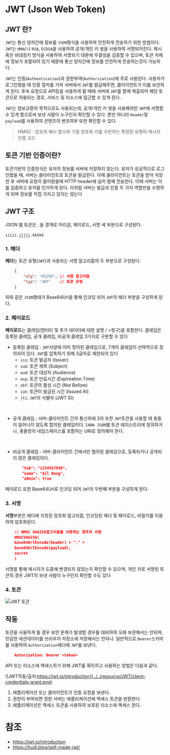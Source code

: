 # JWT (Json Web Token)

## JWT 란?

`JWT`는 통신 양자간에 정보를 `JSON`형식을 사용하여 안전하게 전송하기 위한 방법이다. `JWT`는 `HMAC`나 `RSA`, `ECDSA`을 사용하여 공개/개인 키 쌍을 사용하여 서명되어진다. 해시 혹은 비대칭키 방식을 사용하여 서명되기 대문에 무결성을 검증할 수 있으며, 토큰 자체에 정보가 포함되어 있기 때문에 통신 양자간에 정보를 안전하게 전송하는것이 가능하다.
<br/>

`JWT`는 인증(`Authentication`)과 권한부여(`Authorization`)에 주로 사용된다. 사용자가 로그인했을 때 인증 절차를 거쳐 서버에서 `JWT`를 발급해주면, 클라이언트가 이를 보관하게 된다. 후속 요청으로 API등을 사용하게 될 때에 서버에 `JWT`를 함께 제출되어 해당 토큰으로 허용되는 경로, 서비스 및 리소스에 접근할 수 있게 된다.
<br/>

`JWT`는 정보교환의 목적으로도 사용되는데, 공개/개인 키 쌍을 사용해야만 `JWT`에 서명할 수 있게 함으로써 보낸 사람이 누구인지 확인할 수 있다. 뿐만 아니라 `Header`및 `payload`를 사용하여 콘텐츠의 변조여부 또한 확인할 수 있다.

> HMAC : 암호화 해시 함수와 기밀 암호화 키를 수반하는 특정한 유형의 메시지 인증 코드

## 토큰 기반 인증이란?

토큰기반의 인증방식은 유저의 정보를 서버에 저장하지 않는다. 유저가 성공적으로 로그인했을 때, 서버는 클라이언트로 토큰을 발급한다. 이때 클라이언트는 토큰을 받아 저장한 후 서버에 요청이 들어왔을때 HTTP header에 실어 함께 전송한다. 이때 서버는 이를 검증하고 유저를 인가하게 된다. 이처럼 서버는 발급과 인증 두 가지 역할만을 수행하게 되며 정보를 직접 가지고 있지는 않는다

## JWT 구조

JSON 웹 토큰은 `.`을 경계로 머리글, 페이로드, 서명 세 부분으로 구성된다. 

`iiiii.jjjjj.kkkkk`

### 1. 헤더

**헤더**는 토큰 유형(`JWT`)과 사용되는 서명 알고리즘의 두 부분으로 구성된다. 

```json
    {
        "alg": "HS256", // 서명 알고리즘    
        "typ": "JWT"    // 토큰 유형
    }
```
위와 같은 `JSON`형태가 Base64Url을 통해 인코딩 되어 `JWT`의 헤더 부분을 구성하게 된다.

### 2. 페이로드
**페이로드**는 클레임(엔터티 및 추가 데이터에 대한 설명 / =청구)을 포함한다. 클레임은 등록된 클레임, 공개 클레임, 비공개 클레임 3가지로 구분할 수 있다

* 등록된 클레임 : `JWT`사양에 이미 정의된 클레임으로, 7개의 클레임이 선택적으로 정의되어 있다. `JWT`를 압축하기 위해 3글자로 제한되어 있다
    * `iss`: 토큰 발급자 (Issuer)
    * `sub`: 토큰 제목 (Subject)
    * `aud`: 토큰 대상자 (Audience)
    * `exp`: 토큰 만료시간 (Expireation Time)
    * `nbf`: 토큰의 활성 시간 (Not Before)
    * `iat`: 토큰이 발급된 시간 (Issued At)
    * `jti`: `JWT`의 식별자 (JWT ID)
<br/>

* 공개 클레임 : 서버-클라이언트 간의 통신외에 3자 또한 `JWT`토큰을 사용할 때 충돌이 일어나지 않도록 합의된 클레임이다. `IANA JSON`웹 토큰 레지스트리에 정의하거나, 충돌방지 네임스페이스를 포함하는 URI로 정의해야 한다.
<br/>

* 비공개 클레임 : 서버-클라이언트 간에서만 협의된 클레임으로, 등록되거나 공개되지 않은 클레임이다.
    ```json
        "Sub": "1234567890",
        "name": "Gil Dong",
        "admin": true
    ```

페이로드 또한 Base64Url로 인코딩 되어 `JWT`의 두번째 부분을 구성하게 된다.

### 3. 서명

**서명**부분은 헤더에 지정된 암호화 알고리즘, 인코딩된 헤더 및 페이로드, 비밀키를 이용하여 암호화된다. 

```json
    // HMAC SHA256알고리즘을 사용하는 경우의 서명
    HMACSHA256(
    base64UrlEncode(header) + "." +
    base64UrlEncode(payload),
    secret
    )
```
서명을 통해 메시지가 도중에 변경되지 않았는지 확인할 수 있으며, 개인 키로 서명된 토큰의 경우 JWT의 보낸 사람이 누구인지 확인할 수도 있다

### 4. 토큰

![JWT 토큰](../resource/JWT/JWT.JPG)

## 작동

토큰을 사용하게 될 경우 보안 문제가 발생할 경우를 대비하여 오래 보관해서는 안되며, 민감한 세션데이터를 브라우저 저장소에 저장해서는 안되나. 일반적으로 `Bearer`스키마를 사용하여 `Authorization`헤더에 `JWT`를 보낸다.

```json
    Autorization: Bearer <token>
```

API 또는 리소스에 액세스하기 위해 JWT를 획득하고 사용하는 방법은 다음과 같다.

![JWT작동/출처:https://jwt.io/introduction](../../resource/JWT/client-credentials-grant.png)

1. 애플리케이션 또는 클라이언트가 인증 요청을 보낸다.
2. 권한이 부여되면 권한 서버는 애플리케이션에 액세스 토큰을 반환한다.
3. 애플리케이션은 액세스 토큰을 사용하여 보호된 리소스에 액세스 한다.

# 참조

* https://jwt.io/introduction
* https://hudi.blog/self-made-jwt/
